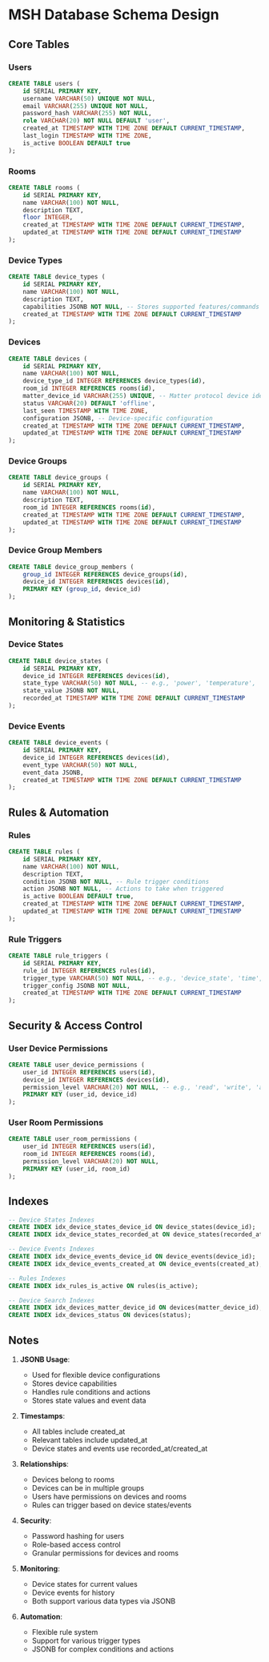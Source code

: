 # MSH Database Schema Design

## Core Tables

### Users
```sql
CREATE TABLE users (
    id SERIAL PRIMARY KEY,
    username VARCHAR(50) UNIQUE NOT NULL,
    email VARCHAR(255) UNIQUE NOT NULL,
    password_hash VARCHAR(255) NOT NULL,
    role VARCHAR(20) NOT NULL DEFAULT 'user',
    created_at TIMESTAMP WITH TIME ZONE DEFAULT CURRENT_TIMESTAMP,
    last_login TIMESTAMP WITH TIME ZONE,
    is_active BOOLEAN DEFAULT true
);
```

### Rooms
```sql
CREATE TABLE rooms (
    id SERIAL PRIMARY KEY,
    name VARCHAR(100) NOT NULL,
    description TEXT,
    floor INTEGER,
    created_at TIMESTAMP WITH TIME ZONE DEFAULT CURRENT_TIMESTAMP,
    updated_at TIMESTAMP WITH TIME ZONE DEFAULT CURRENT_TIMESTAMP
);
```

### Device Types
```sql
CREATE TABLE device_types (
    id SERIAL PRIMARY KEY,
    name VARCHAR(100) NOT NULL,
    description TEXT,
    capabilities JSONB NOT NULL, -- Stores supported features/commands
    created_at TIMESTAMP WITH TIME ZONE DEFAULT CURRENT_TIMESTAMP
);
```

### Devices
```sql
CREATE TABLE devices (
    id SERIAL PRIMARY KEY,
    name VARCHAR(100) NOT NULL,
    device_type_id INTEGER REFERENCES device_types(id),
    room_id INTEGER REFERENCES rooms(id),
    matter_device_id VARCHAR(255) UNIQUE, -- Matter protocol device identifier
    status VARCHAR(20) DEFAULT 'offline',
    last_seen TIMESTAMP WITH TIME ZONE,
    configuration JSONB, -- Device-specific configuration
    created_at TIMESTAMP WITH TIME ZONE DEFAULT CURRENT_TIMESTAMP,
    updated_at TIMESTAMP WITH TIME ZONE DEFAULT CURRENT_TIMESTAMP
);
```

### Device Groups
```sql
CREATE TABLE device_groups (
    id SERIAL PRIMARY KEY,
    name VARCHAR(100) NOT NULL,
    description TEXT,
    room_id INTEGER REFERENCES rooms(id),
    created_at TIMESTAMP WITH TIME ZONE DEFAULT CURRENT_TIMESTAMP,
    updated_at TIMESTAMP WITH TIME ZONE DEFAULT CURRENT_TIMESTAMP
);
```

### Device Group Members
```sql
CREATE TABLE device_group_members (
    group_id INTEGER REFERENCES device_groups(id),
    device_id INTEGER REFERENCES devices(id),
    PRIMARY KEY (group_id, device_id)
);
```

## Monitoring & Statistics

### Device States
```sql
CREATE TABLE device_states (
    id SERIAL PRIMARY KEY,
    device_id INTEGER REFERENCES devices(id),
    state_type VARCHAR(50) NOT NULL, -- e.g., 'power', 'temperature', 'humidity'
    state_value JSONB NOT NULL,
    recorded_at TIMESTAMP WITH TIME ZONE DEFAULT CURRENT_TIMESTAMP
);
```

### Device Events
```sql
CREATE TABLE device_events (
    id SERIAL PRIMARY KEY,
    device_id INTEGER REFERENCES devices(id),
    event_type VARCHAR(50) NOT NULL,
    event_data JSONB,
    created_at TIMESTAMP WITH TIME ZONE DEFAULT CURRENT_TIMESTAMP
);
```

## Rules & Automation

### Rules
```sql
CREATE TABLE rules (
    id SERIAL PRIMARY KEY,
    name VARCHAR(100) NOT NULL,
    description TEXT,
    condition JSONB NOT NULL, -- Rule trigger conditions
    action JSONB NOT NULL, -- Actions to take when triggered
    is_active BOOLEAN DEFAULT true,
    created_at TIMESTAMP WITH TIME ZONE DEFAULT CURRENT_TIMESTAMP,
    updated_at TIMESTAMP WITH TIME ZONE DEFAULT CURRENT_TIMESTAMP
);
```

### Rule Triggers
```sql
CREATE TABLE rule_triggers (
    id SERIAL PRIMARY KEY,
    rule_id INTEGER REFERENCES rules(id),
    trigger_type VARCHAR(50) NOT NULL, -- e.g., 'device_state', 'time', 'event'
    trigger_config JSONB NOT NULL,
    created_at TIMESTAMP WITH TIME ZONE DEFAULT CURRENT_TIMESTAMP
);
```

## Security & Access Control

### User Device Permissions
```sql
CREATE TABLE user_device_permissions (
    user_id INTEGER REFERENCES users(id),
    device_id INTEGER REFERENCES devices(id),
    permission_level VARCHAR(20) NOT NULL, -- e.g., 'read', 'write', 'admin'
    PRIMARY KEY (user_id, device_id)
);
```

### User Room Permissions
```sql
CREATE TABLE user_room_permissions (
    user_id INTEGER REFERENCES users(id),
    room_id INTEGER REFERENCES rooms(id),
    permission_level VARCHAR(20) NOT NULL,
    PRIMARY KEY (user_id, room_id)
);
```

## Indexes

```sql
-- Device States Indexes
CREATE INDEX idx_device_states_device_id ON device_states(device_id);
CREATE INDEX idx_device_states_recorded_at ON device_states(recorded_at);

-- Device Events Indexes
CREATE INDEX idx_device_events_device_id ON device_events(device_id);
CREATE INDEX idx_device_events_created_at ON device_events(created_at);

-- Rules Indexes
CREATE INDEX idx_rules_is_active ON rules(is_active);

-- Device Search Indexes
CREATE INDEX idx_devices_matter_device_id ON devices(matter_device_id);
CREATE INDEX idx_devices_status ON devices(status);
```

## Notes

1. **JSONB Usage**: 
   - Used for flexible device configurations
   - Stores device capabilities
   - Handles rule conditions and actions
   - Stores state values and event data

2. **Timestamps**:
   - All tables include created_at
   - Relevant tables include updated_at
   - Device states and events use recorded_at/created_at

3. **Relationships**:
   - Devices belong to rooms
   - Devices can be in multiple groups
   - Users have permissions on devices and rooms
   - Rules can trigger based on device states/events

4. **Security**:
   - Password hashing for users
   - Role-based access control
   - Granular permissions for devices and rooms

5. **Monitoring**:
   - Device states for current values
   - Device events for history
   - Both support various data types via JSONB

6. **Automation**:
   - Flexible rule system
   - Support for various trigger types
   - JSONB for complex conditions and actions 